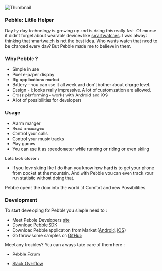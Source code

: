 ![Thumbnail][0]

### Pebble: Little Helper

Day by day technology is growing up and is doing this really fast. Of course it didn't forget about wearable devices like [smartwatches][1]. I was always thinking that smartwatch is not the best idea. Who wants watch that need to be charged every day? But [Pebble][2] made me to believe in them.

### Why Pebble ?

- Simple in use
- Pixel e-paper display
- Big applications market
- Battery - you can use it all week and don't bother about charge level.
- Design - it looks really impressive. A lot of customization are allowed.
- Cross platforming - works with Android and iOS
- A lot of possibilities for developers

### Usage

- Alarm manger
- Read messages
- Control your calls
- Control your music tracks
- Play games
- You can use it as speedometer while running or riding or even skiing

Lets look closer :

- If you love skiing like I do than you know how hard is to get your phone from pocket at the mountain. And with Pebble you can even track your run statistic without doing that.

Pebble opens the door into the world of Comfort and new Possibilities.

### Development

To start developing for Pebble you simple need to :

- Meet Pebble Developers [site][3]
- Download [Pebble SDK][4]
- Download Pebble application from Market ([Android][5], [iOS][6])
- Go throw some samples on [GitHub][7]

Meet any troubles? You can always take care of them here :

- [Pebble Forum][8]
- [Stack Overflow][9]


  [1]: http://en.wikipedia.org/wiki/Smartwatch
  [2]: http://en.wikipedia.org/wiki/Pebble_%28watch%29
  [3]: https://developer.getpebble.com/
  [4]: https://developer.getpebble.com/2/getting-started/
  [5]: https://play.google.com/store/apps/details?id=com.getpebble.android
  [6]: http://www.apple.com/itunes/affiliates/download/
  [7]: https://github.com/search?q=pebble&ref=cmdform
  [8]: https://forums.getpebble.com/categories/developer-discussion
  [9]: http://stackoverflow.com/questions/tagged/pebble-watch

  [0]: https://raw.github.com/yakivmospan/yakivmospan/master/images/pebble-little-helper.png
